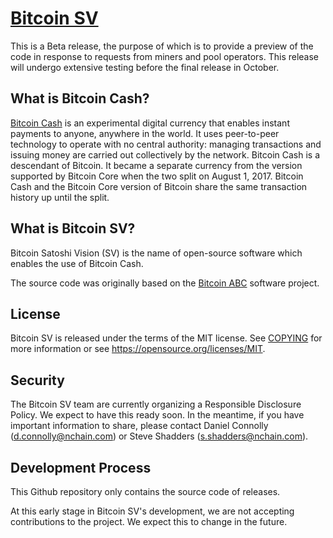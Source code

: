 [Bitcoin SV](https://www.bitcoinsv.io)
===========

This is a Beta release, the purpose of which is to provide a preview of the code in response to requests from 
miners and pool operators. This release will undergo extensive testing before the final release in October.

What is Bitcoin Cash?
---------------------

[Bitcoin Cash](https://www.bitcoincash.org/) is an experimental digital
currency that enables instant payments to anyone, anywhere in the world. It
uses peer-to-peer technology to operate with no central authority: managing
transactions and issuing money are carried out collectively by the network.
Bitcoin Cash is a descendant of Bitcoin. It became a separate currency from
the version supported by Bitcoin Core when the two split on August 1, 2017.
Bitcoin Cash and the Bitcoin Core version of Bitcoin share the same
transaction history up until the split.

What is Bitcoin SV?
--------------------

Bitcoin Satoshi Vision (SV) is the name of open-source software which enables the use of
Bitcoin Cash. 

The source code was originally based on the [Bitcoin ABC](https://bitcoinabc.org)
software project.

License
-------

Bitcoin SV is released under the terms of the MIT license. See
[COPYING](COPYING) for more information or see
https://opensource.org/licenses/MIT.

Security
--------
The Bitcoin SV team are currently organizing a Responsible Disclosure Policy.
We expect to have this ready soon. In the meantime, if you have important 
information to share, please contact Daniel Connolly (d.connolly@nchain.com)
or Steve Shadders (s.shadders@nchain.com).

Development Process
-------------------

This Github repository only contains the source code of releases.

At this early stage in Bitcoin SV's development, we are not accepting contributions
to the project. We expect this to change in the future.
